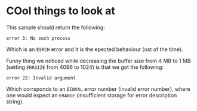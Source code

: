 # COol things to look at

This sample should return the following:
```
error 3: No such process
```

Which is an `ESRCH` error and it is the epected behaviour (ost of the time).


Funny thing we noticed while decreasing the buffer size from 4 MB to 1 MB
(setting `ERRSIZE` from 4096 to 1024) is that we got the following:
```
error 22: Invalid argument
```

Which corrsponds to an `EINVAL` error number (invalid error number), where one 
would expect an `ERANGE` (insufficient storage for error description string).

